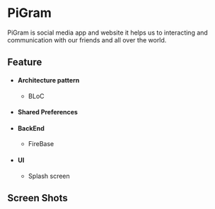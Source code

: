 # PiGram
PiGram is social media app and website it helps us to interacting and communication with our friends and all over the world.

## Feature
- #### Architecture pattern
    - BLoC
- #### Shared Preferences
- #### BackEnd
    - FireBase
- #### UI
    - Splash screen

## Screen Shots